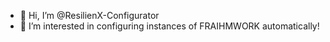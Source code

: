 - 👋 Hi, I’m @ResilienX-Configurator
- 👀 I’m interested in configuring instances of FRAIHMWORK automatically!
